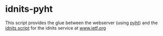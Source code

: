 # idnits-pyht

This script provides the glue between the webserver (using [pyht](https://tools.ietf.org/tools/pyht/code)) and the [idnits script](https://tools.ietf.org/tools/indits) for the idnits service at www.ietf.org
